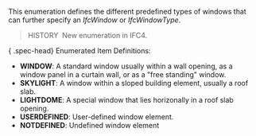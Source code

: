 ﻿This enumeration defines the different predefined types of windows that can further specify an _IfcWindow_ or _IfcWindowType_.

> HISTORY&nbsp; New enumeration in IFC4.

{ .spec-head}
Enumerated Item Definitions:

* **WINDOW**: A standard window usually within a wall opening, as a window panel in a curtain wall, or as a "free standing" window.
* **SKYLIGHT**: A window within a sloped building element, usually a roof slab.
* **LIGHTDOME**: A special window that lies horizonally in a roof slab opening.
* **USERDEFINED**: User-defined window element.
* **NOTDEFINED**: Undefined window element